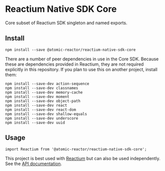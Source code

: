 # Reactium Native SDK Core

Core subset of Reactium SDK singleton and named exports.

## Install

```
npm install --save @atomic-reactor/reactium-native-sdk-core
```

There are a number of peer dependencies in use in the Core SDK. Because these are dependencies
provided in Reactium, they are not required explicitly in this repository. If you
plan to use this on another project, install them:

```
npm install --save-dev action-sequence
npm install --save-dev classnames
npm install --save-dev memory-cache
npm install --save-dev moment
npm install --save-dev object-path
npm install --save-dev react
npm install --save-dev react-dom
npm install --save-dev shallow-equals
npm install --save-dev underscore
npm install --save-dev uuid
```

## Usage

```
import Reactium from '@atomic-reactor/reactium-native-sdk-core';
```

This project is best used with [Reactium](https://github.com/Atomic-Reactor/Reactium) but can also be used independently. See the [API documentation](https://atomic-reactor.github.io/reactium-sdk-core/).
